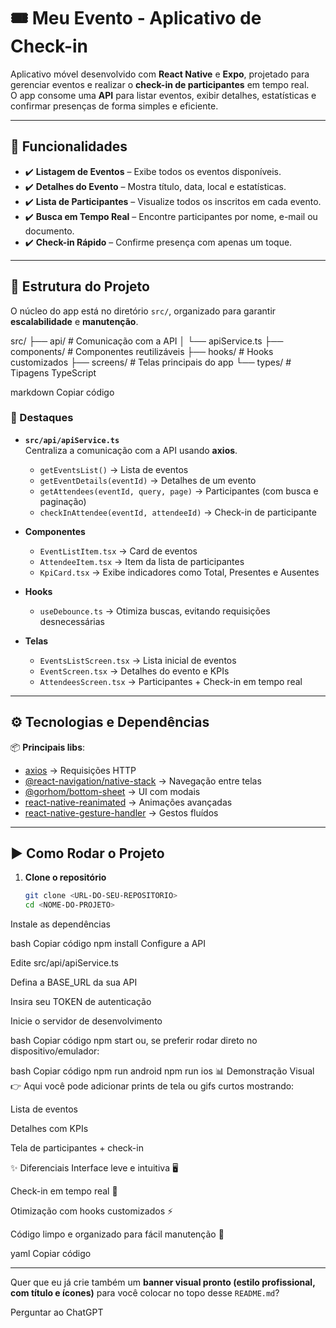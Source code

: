 # 🎟️ Meu Evento - Aplicativo de Check-in

Aplicativo móvel desenvolvido com **React Native** e **Expo**, projetado para gerenciar eventos e realizar o **check-in de participantes** em tempo real.  
O app consome uma **API** para listar eventos, exibir detalhes, estatísticas e confirmar presenças de forma simples e eficiente.

---

## 🚀 Funcionalidades

- ✔️ **Listagem de Eventos** – Exibe todos os eventos disponíveis.  
- ✔️ **Detalhes do Evento** – Mostra título, data, local e estatísticas.  
- ✔️ **Lista de Participantes** – Visualize todos os inscritos em cada evento.  
- ✔️ **Busca em Tempo Real** – Encontre participantes por nome, e-mail ou documento.  
- ✔️ **Check-in Rápido** – Confirme presença com apenas um toque.  

---

## 📂 Estrutura do Projeto

O núcleo do app está no diretório `src/`, organizado para garantir **escalabilidade** e **manutenção**.

src/
├── api/ # Comunicação com a API
│ └── apiService.ts
├── components/ # Componentes reutilizáveis
├── hooks/ # Hooks customizados
├── screens/ # Telas principais do app
└── types/ # Tipagens TypeScript

markdown
Copiar código

### 🔹 Destaques

- **`src/api/apiService.ts`**  
  Centraliza a comunicação com a API usando **axios**.  
  - `getEventsList()` → Lista de eventos  
  - `getEventDetails(eventId)` → Detalhes de um evento  
  - `getAttendees(eventId, query, page)` → Participantes (com busca e paginação)  
  - `checkInAttendee(eventId, attendeeId)` → Check-in de participante  

- **Componentes**  
  - `EventListItem.tsx` → Card de eventos  
  - `AttendeeItem.tsx` → Item da lista de participantes  
  - `KpiCard.tsx` → Exibe indicadores como Total, Presentes e Ausentes  

- **Hooks**  
  - `useDebounce.ts` → Otimiza buscas, evitando requisições desnecessárias  

- **Telas**  
  - `EventsListScreen.tsx` → Lista inicial de eventos  
  - `EventScreen.tsx` → Detalhes do evento e KPIs  
  - `AttendeesScreen.tsx` → Participantes + Check-in em tempo real  

---

## ⚙️ Tecnologias e Dependências

📦 **Principais libs**:

- [axios](https://axios-http.com/) → Requisições HTTP  
- [@react-navigation/native-stack](https://reactnavigation.org/) → Navegação entre telas  
- [@gorhom/bottom-sheet](https://gorhom.github.io/react-native-bottom-sheet/) → UI com modais  
- [react-native-reanimated](https://docs.swmansion.com/react-native-reanimated/) → Animações avançadas  
- [react-native-gesture-handler](https://docs.swmansion.com/react-native-gesture-handler/) → Gestos fluídos  

---

## ▶️ Como Rodar o Projeto

1. **Clone o repositório**  
   ```bash
   git clone <URL-DO-SEU-REPOSITORIO>
   cd <NOME-DO-PROJETO>
Instale as dependências

bash
Copiar código
npm install
Configure a API

Edite src/api/apiService.ts

Defina a BASE_URL da sua API

Insira seu TOKEN de autenticação

Inicie o servidor de desenvolvimento

bash
Copiar código
npm start
ou, se preferir rodar direto no dispositivo/emulador:

bash
Copiar código
npm run android
npm run ios
📊 Demonstração Visual
👉 Aqui você pode adicionar prints de tela ou gifs curtos mostrando:

Lista de eventos

Detalhes com KPIs

Tela de participantes + check-in

✨ Diferenciais
Interface leve e intuitiva 🖥️

Check-in em tempo real 🔄

Otimização com hooks customizados ⚡

Código limpo e organizado para fácil manutenção 📌

yaml
Copiar código

---

Quer que eu já crie também um **banner visual pronto (estilo profissional, com título e ícones)** para você colocar no topo desse `README.md`?







Perguntar ao ChatGPT
